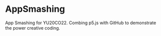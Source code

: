 # AppSmashing
App Smashing for YU20CO22. Combing p5.js with GitHub to demonstrate the power creative coding.
